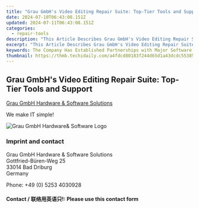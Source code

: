 ```yaml
---
title: "Grau GmbH's Video Editing Repair Suite: Top-Tier Tools and Support"
date: 2024-07-10T06:43:08.151Z
updated: 2024-07-11T06:43:08.151Z
categories:
  - repair-tools
description: "This Article Describes Grau GmbH's Video Editing Repair Suite: Top-Tier Tools and Support"
excerpt: "This Article Describes Grau GmbH's Video Editing Repair Suite: Top-Tier Tools and Support"
keywords: The Company Has Established Partnerships with Major Software Providers to Ensure Seamless Integration.,Customer Support Is Available 24/7 Through Multiple Communication Channels.,A Significant Portion of Grau GmbH's Revenue Comes From Their Video Editing Suite Services.,Positive Testimonials Highlight the Reliability and Ease-of-Use of Grau GmbH’s Software Solutions.,The Company Is Actively Expanding Its Service Offerings to Include Audio Post-Production Support.,A Recent Survey Indicated High Client Satisfaction with Grau GmbH's Video Editing Tools.,Grau GmbH Has Won Multiple Awards for Innovation in the Field of Digital Media Services.,The Company Emphasizes Security and Privacy, Especially when Handling Client Projects.,Grau GmbH Video Editing Suite,Professional Media Services Stuttgart,Top-Tier Digital Post Production,24/7 Customer Support Media Software,Reliable Integrated Editing Tools,Award-Winning Media Solutions,Client Satisfaction in Video Editing Services
thumbnail: https://thmb.techidaily.com/a4fdcd80183f244d65d1a43dcdc553851a248e6cf760faf0d85aa4162c1de5de.jpg
---
```


## Grau GmbH's Video Editing Repair Suite: Top-Tier Tools and Support

[Grau GmbH Hardware & Software Solutions](https://main.grauonline.de/)

We make IT simple!

![Grau GmbH Hardware& Software Logo](https://main.grauonline.de/wp-content/uploads/2021/05/output-onlinepngtools.png)

### Imprint and contact

 Grau GmbH Hardware & Software Solutions  
 Gottfried-Büren-Weg 25  
 33014 Bad Driburg  
 Germany

Phone: +49 (0) 5253 4030928

#### Contact / 联络用英语只!: Please use this contact form

<ins class="adsbygoogle"
     style="display:block"
     data-ad-format="autorelaxed"
     data-ad-client="ca-pub-7571918770474297"
     data-ad-slot="1223367746"></ins>



<ins class="adsbygoogle"
     style="display:block"
     data-ad-client="ca-pub-7571918770474297"
     data-ad-slot="8358498916"
     data-ad-format="auto"
     data-full-width-responsive="true"></ins>


